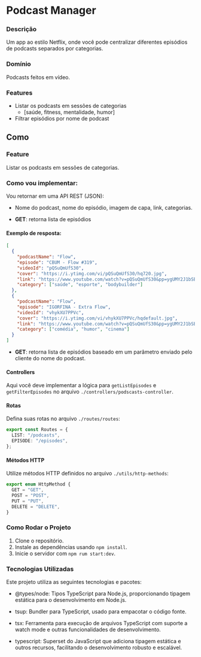 # Podcast Manager

### Descrição

Um app ao estilo Netflix, onde você pode centralizar diferentes episódios de podcasts separados por categorias.

### Domínio

Podcasts feitos em vídeo.

### Features

- Listar os podcasts em sessões de categorias
  - [saúde, fitness, mentalidade, humor]
- Filtrar episódios por nome de podcast

## Como

### Feature

Listar os podcasts em sessões de categorias.

### Como vou implementar:

Vou retornar em uma API REST (JSON):

- Nome do podcast, nome do episódio, imagem de capa, link, categorias.

- **GET**: retorna lista de episódios

#### Exemplo de resposta:

```json
[
  {
    "podcastName": "Flow",
    "episode": "CBUM - Flow #319",
    "videoId": "pQSuQmUfS30",
    "cover": "https://i.ytimg.com/vi/pQSuQmUfS30/hq720.jpg",
    "link": "https://www.youtube.com/watch?v=pQSuQmUfS30&pp=ygUMY2J1bSBubyBmbG93",
    "category": ["saúde", "esporte", "bodybuilder"]
  },
  {
    "podcastName": "Flow",
    "episode": "IGORFINA - Extra Flow",
    "videoId": "vhykXU7PPVc",
    "cover": "https://i.ytimg.com/vi/vhykXU7PPVc/hqdefault.jpg",
    "link": "https://www.youtube.com/watch?v=pQSuQmUfS30&pp=ygUMY2J1bSBubyBmbG93",
    "category": ["comédia", "humor", "cinema"]
  }
]
```

- **GET**: retorna lista de episódios baseado em um parâmetro enviado pelo cliente do nome do podcast.

#### Controllers

Aqui você deve implementar a lógica para `getListEpisodes` e `getFilterEpisodes` no arquivo `./controllers/podscasts-controller`.

#### Rotas

Defina suas rotas no arquivo `./routes/routes`:

```typescript
export const Routes = {
  LIST: "/podcasts",
  EPISODE: "/episodes",
};
```

#### Métodos HTTP

Utilize métodos HTTP definidos no arquivo `./utils/http-methods`:

```typescript
export enum HttpMethod {
  GET = "GET",
  POST = "POST",
  PUT = "PUT",
  DELETE = "DELETE",
}
```

### Como Rodar o Projeto

1. Clone o repositório.
2. Instale as dependências usando `npm install`.
3. Inicie o servidor com `npm rum start:dev`.

### Tecnologias Utilizadas

Este projeto utiliza as seguintes tecnologias e pacotes:

- @types/node: Tipos TypeScript para Node.js, proporcionando tipagem estática para o desenvolvimento em Node.js.

- tsup: Bundler para TypeScript, usado para empacotar o código fonte.

- tsx: Ferramenta para execução de arquivos TypeScript com suporte a watch mode e outras funcionalidades de desenvolvimento.

- typescript: Superset do JavaScript que adiciona tipagem estática e outros recursos, facilitando o desenvolvimento robusto e escalável.

